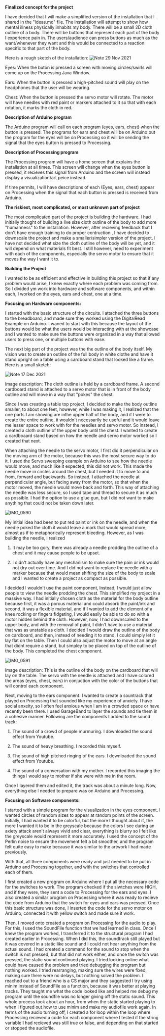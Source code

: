 **Finalized concept for the project**

I have decided that I will make a simplified version of the installation that I shared in the "Ideas.md" file. The installation will attempt to show how mental illness physically inhabits my body. There will be a small 2D cloth outline of a body. There will be buttons that represent each part of the body I experience pain in. The users/audience can press buttons as much as the want/whenever they want and this would be connected to a reaction specific to that part of the body. 

Here is a rough sketch of the installation: 
![Note 29 Nov 2021](https://user-images.githubusercontent.com/89835212/143825878-b63d84ad-02b4-48eb-b4ca-c8246452f87a.jpg)

Eyes: 
When the buton is pressed a screen with moving circles/swirls will come up on the Processing Java Window. 

Ears: 
When the button is pressed a high-pitched sound will play on the headphones that the user will be wearing. 

Chest: 
When the button is pressed the servo motor will rotate. The motor will have needles with red paint or markers attached to it so that with each rotation, it marks the cloth in red. 

**Description of Arduino program**

The Arduino program will call on each program (eyes, ears, chest) when the button is pressed. The programs for ears and chest will be on Arduino but the program for the eyes will be on Processing so it will be sending the signal that the eyes button is pressed to Processing. 

**Description of Processing program** 

The Processing program will have a home screen that explains the installation at all times. This screen will change when the eyes button is pressed, it recieves this signal from Arduino and the screen will instead display a visualization/art peice instead. 

If time permits, I will have descriptions of each (Eyes, ears, chest) appear on Processing when the signal that each button is pressed is received from Arduino. 

**The riskiest, most complicated, or most unknown part of project**

The most complicated part of the project is building the hardware. I had initially thought of building a live size cloth outline of the body to add more "humanness" to the installation. However, after recieving feedback that I don't have enough training to do proper contruction , I have decided to downscale the project and make a smaller/simpler version of the project. I have not decided what size the cloth outline of the body will be yet, and it will depend on what materials fit best. I still however, need to experiment with each of the components, especially the servo motor to ensure that it moves the way I want it to. 

**Building the Project** 

I wanted to be as efficient and effective in building this project so that if any problem would arise, I knew exactly where each problem was coming from. So I divided ym work into hardware and software components, and within each, I worked on the eyes, ears and chest, one at a time. 

**Focusing on Hardware components:**

I started with the basic structure of the circuits. I attached the three buttons to the breadboard, and made sure they worked using the DigitalRead Example on Arduino. I waned to start with this because the layout of the buttons would be what the users would be interacting with at the showcase and I wanted to make sure the buttons were organized in a way that allowed users to press one, or multiple buttons with ease. 

The next big part of the project was the the outline of the body itself. My vision was to create an outline of the full body in white clothe and have it stand upright on a table using a cardboard stand that looked like a frame. Here is a small sketch:

![Note 17 Dec 2021](https://user-images.githubusercontent.com/89835212/146522283-7e7bfa90-0247-4f63-a104-337abd96aac0.jpg)

Image description: The cloth outline is held by a cardboard frame. A second cardboard stand is attached to a servo motor that is in front of the body outline and will move in a way that "pokes" the chest. 

Since I was creating a table top project, I decided to make the body outline smaller, to about one feet, however, while I was making it, I realized that the one parts I am showing are inthe upper half of the body, and if I were to create the entire outline, it wouldn't necessarily be useful and it would leave me lesser space to work with for the needles and servo motor. So instead, I created a cloth outline of the upper body until the chest. I wanted to create a cardboaard stand based on how the needle and servo motor worked so I created that next. 

When attaching the needle to the servo motor, I first did it perpendicular on the moving arm of the motor, because this was the most secure way to do it. I used the Servo sweeping example on Arduino to see how the needle would move, and much like it expected, this did not work. This made the needle move in circles around the chest, but I needed it to move to and from, forward and backwards. So instead, I attached the needle at perpendicular angle, but facing away from the motor, so that when the motor moved, the needle would move back and forth. This way of attaching the needle was less secure, so I used tape and thread to secure it as much as possible. I had the option to use a glue gun, but I did not want to make anything that could not be taken down later. 

![IMG_0590](https://user-images.githubusercontent.com/89835212/146523932-22922708-7d97-462e-97c6-011db328806d.JPG)

My initial idea had been to put red paint or ink on the needle, and when the needle poked the cloth it would leave a mark that would spread more, almost as if to metaphorically represent bleeding. However, as I was building the needle, I realized 

1. It may be too gory, there was already a needle prodding the outline of a chest and it may cause people to be upset. 

2. I didn't actually have any mechanism to make sure the pain or ink would not dry out over time. And I did not want to replace the needle with a marker because that would mean shifting the size of the body to scale and I wanted to create a project as compact as possible. 

I decided I wouldn't use the paint component, Instead, I would just allow people to view the needle prodding the chest. This simplified my project in a massive way. I had initially chosen cloth as the material for the body outline because first, it was a porous material and could absorb the paint/ink and second, it was a flexible material, and if I wanted to add the element of a knee rocking or fingers fidgeting, I would easily be able to do so with a motor hidden behind the cloth. However, now, I had downscaled to the upper body, and with the removal of paint, I didn't have to use a material that was as unstable as cloth. I decided I would draw the outline of the body on cardboard, and then, instead of needing it to stand, I could simply let it lay flat on the table. Then I could also adjust the motor to move at an angle that didnt require a stand, but simpley to be placed on top of the outline of the body. This completed the chest component. 

![IMG_0591](https://user-images.githubusercontent.com/89835212/146526099-3c5caeae-8918-4256-843b-21dd856a3880.JPG)

Image description: This is the outline of the body on the cardboard that will lay on the table. The servo with the needle is attached and I have colored the areas (eyes, chest, ears) in conjuction with the color of the buttons that will control each component. 

Next, moving to the ears component. I wanted to create a sountrack that played on Processing that sounded like my experience of anxiety. I have social anxeity, so I often feel anxious when I am in a crowded space or have recently been there. I used GarageBand to layer the sounds and tie them in a cohesive manner. Following are the components I added to the sound track: 

1. The sound of a crowd of people murmuring. I downloaded the sound effect from Youtube. 

2. The sound of heavy breathing. I recorded this myself. 

3. The sound of high pitched ringing of the ears. I downloaded the sound effect from Youtube. 

4. The sound of a conversation with my mother. I recorded this imaging the things I would say to mother if she were with me in the room. 

Once I layered them and edited it, the track was about a minute long. Now, everything else I needed to prepare was on Arduino and Processing. 


**Focusing on Software components:**

I started with a simple program for the visualization in the eyes component. I wanted circles of random sizes to appear at random points of the screen. Initially, I had wanted it to be colorful, but the more I thought about it, the more I wanted it to be in the greyscale because the colors I see during an axiety attack aren't always vivid and clear, everything is blurry so I felt like the greyscale would represent it more accurately. I used the concept of the Perlin noise to ensure the movement felt a bit smoother, and the program felt quite easy to make because it was similar to the artwork I had made previously. 

With that, all three components were ready and just needed to be put in Arduino and Processing together, and with the switches that controlled each of them. 

I first created a new program on Arduino where I put all the necessary code for the switches to work. The program checked if the siwtches were HIGH, and if they were, they sent a code to Processing for the ears and eyes. I also created a similar program on Processing where it was ready to recieve the code from Arduino that the switch for eyes and ears was pressed. Once this basic structure was done, I inserted the code for the servo motor on Arduino, connected it with yellow switch and made sure it work. 

Then, I moved onto created a program on Processing for the audio to play. For this, I used the SoundFile function that we had learned in class. Once I knew the program worked, I transferred it to the structural program I had created earlier in Processing. When I did this, the soundtrack still played but it was covered in a static like sound and I could not hear anything from the actual sound. I had created a command for the sound to stop when the switch is not pressed, but that did not work either, and once the switch was pressed, the static sound continued playing. I tried looking online what could have caused the problem and tried debugging the program but nothing worked. I tried rearranging, making sure the wires were fixed, making sure there were no delays, but nothing solved the problem. I reached out to a friend who is a CS major and they suggested I try using minim instead of SoundFile as a function, because it was better at playing tracks. They taught me what the code looked like and helped me debug my program until the soundfile was no longer giving off the static sound. This whole process took about an hour, from when the static started playing to when I figured out how to use minim and make my audiofile work again. In terms of the audio turning off, I created a for loop within the loop where Processing recieved a code for each component where I tested if the string variable I had recieved was still true or false, and depending on that started or stopped the audiofile. 








